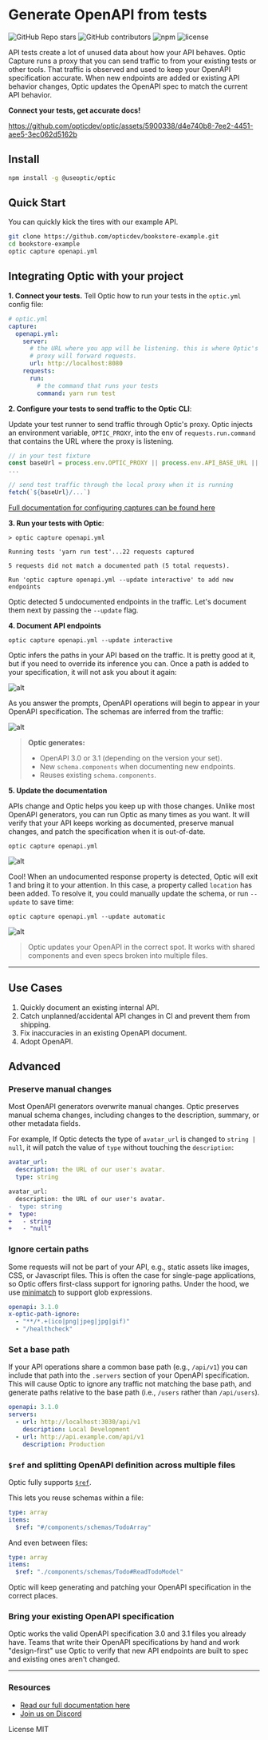 # Generate OpenAPI from tests
![GitHub Repo stars](https://img.shields.io/github/stars/opticdev/optic?style=social) ![GitHub contributors](https://img.shields.io/github/contributors-anon/opticdev/optic?style=social) ![npm](https://img.shields.io/npm/dm/@useoptic/openapi-io?style=social) ![license](https://img.shields.io/github/license/opticdev/optic?style=social)


API tests create a lot of unused data about how your API behaves. Optic Capture runs a proxy that you can send traffic to from your existing tests or other tools. That traffic is observed and used to keep your OpenAPI specification accurate. When new endpoints are added or existing API behavior changes, Optic updates the OpenAPI spec to match the current API behavior. 

**Connect your tests, get accurate docs!**

https://github.com/opticdev/optic/assets/5900338/d4e740b8-7ee2-4451-aee5-3ec062d5162b


## Install
```bash
npm install -g @useoptic/optic
```

## Quick Start

You can quickly kick the tires with our example API. 

```bash
git clone https://github.com/opticdev/bookstore-example.git
cd bookstore-example
optic capture openapi.yml
```

## Integrating Optic with your project

**1. Connect your tests.** Tell Optic how to run your tests in the `optic.yml` config file: 

```yaml
# optic.yml
capture:
  openapi.yml:
    server:
      # the URL where you app will be listening. this is where Optic's
      # proxy will forward requests.
      url: http://localhost:8080
    requests:
      run:
        # the command that runs your tests
        command: yarn run test
```

**2. Configure your tests to send traffic to the Optic CLI**:

Update your test runner to send traffic through Optic's proxy. Optic injects an environment variable, `OPTIC_PROXY`, into the env of `requests.run.command` that contains the URL where the proxy is listening.

```typescript
// in your test fixture
const baseUrl = process.env.OPTIC_PROXY || process.env.API_BASE_URL || 'http://localhost:8080'
...

// send test traffic through the local proxy when it is running
fetch(`${baseUrl}/...`)
```

[Full documentation for configuring captures can be found here](https://www.useoptic.com/docs/capturing-traffic)

**3. Run your tests with Optic**:
```
> optic capture openapi.yml

Running tests 'yarn run test'...22 requests captured

5 requests did not match a documented path (5 total requests).

Run 'optic capture openapi.yml --update interactive' to add new endpoints
```

Optic detected 5 undocumented endpoints in the traffic. Let's document them next by passing the `--update` flag. 

**4. Document API endpoints**

```
optic capture openapi.yml --update interactive
```

Optic infers the paths in your API based on the traffic. It is pretty good at it, but if you need to override its inference you can. Once a path is added to your specification, it will not ask you about it again: 

![alt](https://i.imgur.com/KKNMxsD.jpg)

As you answer the prompts, OpenAPI operations will begin to appear in your OpenAPI specification. The schemas are inferred from the traffic:

![alt](https://i.imgur.com/PK702Zp.jpg)

> **Optic generates:** 
> - OpenAPI 3.0 or 3.1 (depending on the version your set).
> - New `schema.components` when documenting new endpoints.
> - Reuses existing `schema.components`.

**5. Update the documentation**

APIs change and Optic helps you keep up with those changes. Unlike most OpenAPI generators, you can run Optic as many times as you want. It will verify that your API keeps working as documented, preserve manual changes, and patch the specification when it is out-of-date.

```
optic capture openapi.yml
```
![alt](https://i.imgur.com/kDYij8e.jpg)

Cool! When an undocumented response property is detected, Optic will exit 1 and bring it to your attention. In this case, a property called `location` has been added. To resolve it, you could manually update the schema, or run `--update` to save time:

```
optic capture openapi.yml --update automatic
```

![alt](https://i.imgur.com/UeaKSW7.jpg)

> Optic updates your OpenAPI in the correct spot. It works with shared components and even specs broken into multiple files.

---

## Use Cases
1. Quickly document an existing internal API.
1. Catch unplanned/accidental API changes in CI and prevent them from shipping.
1. Fix inaccuracies in an existing OpenAPI document.
1. Adopt OpenAPI.

## Advanced

### Preserve manual changes 
Most OpenAPI generators overwrite manual changes. Optic preserves manual schema changes, including changes to the description, summary, or other metadata fields.

For example, If Optic detects the type of `avatar_url` is changed to `string | null`, it will patch the value of `type` without touching the `description`:
```yaml
avatar_url:
  description: the URL of our user's avatar.
  type: string
```

```diff
avatar_url:
  description: the URL of our user's avatar.
-  type: string 
+  type: 
+   - string
+   - "null"   
```

### Ignore certain paths
Some requests will not be part of your API, e.g., static assets like images, CSS, or Javascript files. This is often the case for single-page applications, so Optic offers first-class support for ignoring paths. Under the hood, we use [minimatch](https://github.com/isaacs/minimatch) to support glob expressions.

```yaml
openapi: 3.1.0
x-optic-path-ignore:
  - "**/*.+(ico|png|jpeg|jpg|gif)"
  - "/healthcheck"
```

### Set a base path
If your API operations share a common base path (e.g., `/api/v1`) you can include that path into the `.servers` section of your OpenAPI specification. This will cause Optic to ignore any traffic not matching the base path, and generate paths relative to the base path (i.e., `/users` rather than `/api/users`).
```yaml
openapi: 3.1.0
servers:
  - url: http://localhost:3030/api/v1
    description: Local Development 
  - url: http://api.example.com/api/v1
    description: Production 
```

### `$ref` and splitting OpenAPI definition across multiple files 
Optic fully supports [`$ref`](https://swagger.io/docs/specification/using-ref/). 

This lets you reuse schemas within a file: 
```yaml
type: array
items: 
  $ref: "#/components/schemas/TodoArray"
```
And even between files: 
```yaml
type: array
items: 
  $ref: "./components/schemas/Todo#ReadTodoModel"
```

Optic will keep generating and patching your OpenAPI specification in the correct places. 

### Bring your existing OpenAPI specification 
Optic works the valid OpenAPI specification 3.0 and 3.1 files you already have. Teams that write their OpenAPI specifications by hand and work "design-first" use Optic to verify that new API endpoints are built to spec and existing ones aren't changed.

---

### Resources

- [Read our full documentation here](https://www.useoptic.com/docs)
- [Join us on Discord](https://discord.com/invite/t9hADkuYjP)

License MIT
